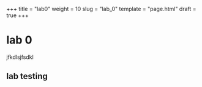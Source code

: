 +++
title = "lab0"
weight = 10
slug = "lab_0"
template = "page.html"
draft = true
+++


# lab 0 
jfkdlsjfsdkl

## lab testing